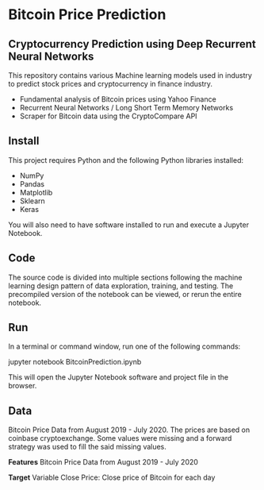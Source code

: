# Bitcoin Price Prediction

## Cryptocurrency Prediction using Deep Recurrent Neural Networks

This repository contains various Machine learning models used in industry to predict stock prices and cryptocurrency in finance industry.

- Fundamental analysis of Bitcoin prices using Yahoo Finance
- Recurrent Neural Networks / Long Short Term Memory Networks
- Scraper for Bitcoin data using the CryptoCompare API

## Install
This project requires Python and the following Python libraries installed:

- NumPy
- Pandas
- Matplotlib
- Sklearn
- Keras

You will also need to have software installed to run and execute a Jupyter Notebook.

## Code
The source code is divided into multiple sections following the machine learning design pattern of data exploration, training, and testing. The precompiled version of the notebook can be viewed, or rerun the entire notebook.

## Run
In a terminal or command window, run one of the following commands:

jupyter notebook BitcoinPrediction.ipynb

This will open the Jupyter Notebook software and project file in the browser.

## Data
Bitcoin Price Data from August 2019 - July 2020. The prices are based on coinbase cryptoexchange. Some values were missing and a forward strategy was used to fill the said missing values.

**Features** Bitcoin Price Data from August 2019 - July 2020

**Target** Variable Close Price: Close price of Bitcoin for each day
 

